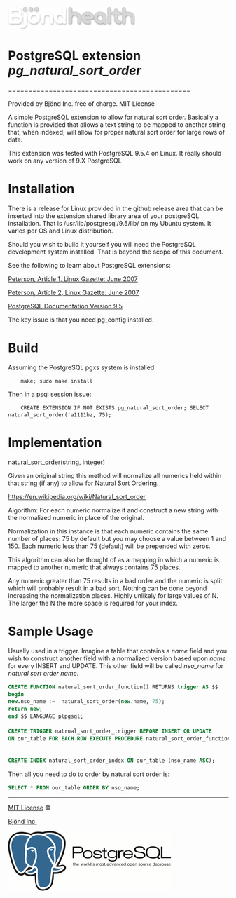 ![alt text](https://github.com/Bjond/pg_natural_sort_order/blob/master/images/bjondhealthlogo-whitegrey.png "Bjönd Inc.")

# PostgreSQL extension *pg_natural_sort_order*
=============================================

Provided by Bjönd Inc. free of charge. MIT License

A simple PostgreSQL extension to allow for natural sort order.
Basically a function is provided that allows a text string
to be mapped to another string that, when indexed, will allow
for proper natural sort order for large rows of data.

This extension was tested with PostgreSQL 9.5.4 on Linux.
It really should work on any version of 9.X PostgreSQL

Installation
============

There is a release for Linux provided in the github release area
that can be inserted into the extension shared library area of 
your postgreSQL installation. That is /usr/lib/postgresql/9.5/lib/
on my Ubuntu system. It varies per OS and Linux distribution.

Should you wish to build it yourself you will need the PostgreSQL development system installed.
That is beyond the scope of this document.

See the following to learn about PostgreSQL extensions:

[Peterson, Article 1, Linux Gazette: June 2007 ](http://linuxgazette.net/139/peterson.html)

[Peterson, Article 2, Linux Gazette: June 2007](http://linuxgazette.net/142/peterson.html)

[PostgreSQL Documentation Version 9.5](https://www.postgresql.org/docs/9.5/static/xfunc-c.html)


The key issue is that you need pg_config installed.


Build
=====

Assuming the PostgreSQL pgxs system is installed:

```shell
    make; sudo make install
```

Then in a psql session issue:

```shell
    CREATE EXTENSION IF NOT EXISTS pg_natural_sort_order; SELECT natural_sort_order('a1111bz, 75);
```

Implementation
==============

natural_sort_order(string, integer)

Given an original string this method will normalize all numerics held within
that string (if any) to allow for Natural Sort Ordering.

https://en.wikipedia.org/wiki/Natural_sort_order
 
Algorithm:
For each numeric normalize it and construct a new string with the normalized
numeric in place of the original.

Normalization in this instance is that each numeric contains the same number of
places: 75 by default but you may choose a value between 1 and 150. 
Each numeric less than 75 (default) will be prepended with zeros. 

This algorithm can also be thought of as a mapping in which a numeric is
mapped to another numeric that always contains 75 places.

Any numeric greater than 75 results in a bad order and the numeric is split
which will probably result in a bad sort. Nothing can be done beyond increasing 
the normalization places. Highly unlikely for large values of N. 
The larger the N the more space is required for your index.

Sample Usage
============

Usually used in a trigger. Imagine a table that contains a *name* field
and you wish to construct another field with a normalized version based
upon *name* for every INSERT and UPDATE. This other field will be called
*nso_name* for _natural sort order name_.

```sql
CREATE FUNCTION natural_sort_order_function() RETURNS trigger AS $$
begin
new.nso_name :=  natural_sort_order(new.name, 75);
return new;
end $$ LANGUAGE plpgsql;

CREATE TRIGGER natrual_sort_order_trigger BEFORE INSERT OR UPDATE
ON our_table FOR EACH ROW EXECUTE PROCEDURE natural_sort_order_function();


CREATE INDEX natural_sort_order_index ON our_table (nso_name ASC);

```

Then all you need to do to order by natural sort order is:

```sql
SELECT * FROM our_table ORDER BY nso_name;
```



---
[MIT License](https://en.wikipedia.org/wiki/MIT_License) &copy;

[Bjönd Inc.](http://www.bjondinc.com/)

![alt text](https://github.com/Bjond/pg_natural_sort_order/blob/master/images/postgres.png "PostgreSQL.")
